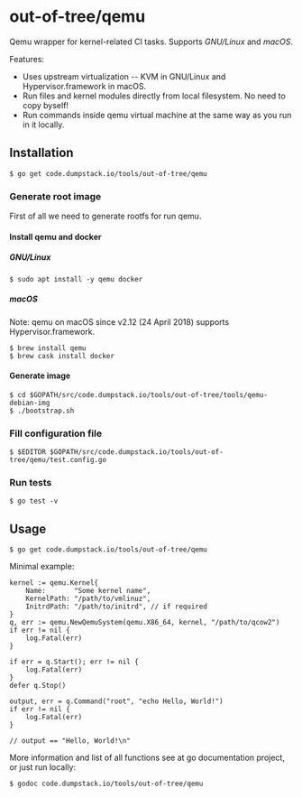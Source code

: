 # out-of-tree/qemu

Qemu wrapper for kernel-related CI tasks. Supports *GNU/Linux* and *macOS*.

Features:
* Uses upstream virtualization -- KVM in GNU/Linux and Hypervisor.framework in macOS.
* Run files and kernel modules directly from local filesystem. No need to copy byself!
* Run commands inside qemu virtual machine at the same way as you run in it locally.

## Installation

    $ go get code.dumpstack.io/tools/out-of-tree/qemu

### Generate root image

First of all we need to generate rootfs for run qemu.

#### Install qemu and docker

##### GNU/Linux

    $ sudo apt install -y qemu docker

##### macOS

Note: qemu on macOS since v2.12 (24 April 2018) supports Hypervisor.framework.

    $ brew install qemu
    $ brew cask install docker

#### Generate image

    $ cd $GOPATH/src/code.dumpstack.io/tools/out-of-tree/tools/qemu-debian-img
    $ ./bootstrap.sh

### Fill configuration file

    $ $EDITOR $GOPATH/src/code.dumpstack.io/tools/out-of-tree/qemu/test.config.go

### Run tests

    $ go test -v

## Usage

    $ go get code.dumpstack.io/tools/out-of-tree/qemu

Minimal example:

	kernel := qemu.Kernel{
		Name:       "Some kernel name",
		KernelPath: "/path/to/vmlinuz",
		InitrdPath: "/path/to/initrd", // if required
	}
	q, err := qemu.NewQemuSystem(qemu.X86_64, kernel, "/path/to/qcow2")
	if err != nil {
		log.Fatal(err)
	}

	if err = q.Start(); err != nil {
		log.Fatal(err)
	}
	defer q.Stop()

	output, err = q.Command("root", "echo Hello, World!")
	if err != nil {
		log.Fatal(err)
	}

	// output == "Hello, World!\n"

More information and list of all functions see at go documentation project, or just run locally:

    $ godoc code.dumpstack.io/tools/out-of-tree/qemu
